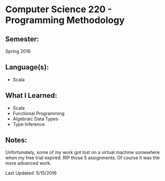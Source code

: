 Computer Science 220 - Programming Methodology
==============================================

Semester:
-----
Spring 2016

Language(s):
------------
- Scala

What I Learned:
---------------
- Scala
- Functional Programming
- Algebraic Data Types
- Type Inference

Notes:
------
Unfortunately, some of my work got lost on a virtual machine somewhere when my free trial expired. RIP those 5 assignments. Of course it was the more advanced work.

Last Updated: 5/15/2016